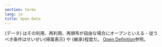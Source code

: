 ```yaml
---
section: terms
lang: ja
title: Open Data
---
```


{データ} はその利用、再利用、再頒布が自由な場合にオープンといえる - 従うべき条件はせいぜい{帰属表示} や {継承}程度だ。 [Open Definition](/glossary/ja/terms/open-definition/)参照。
